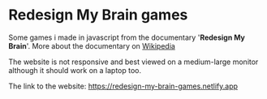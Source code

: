# Redesign My Brain games

Some games i made in javascript from the documentary '__Redesign My Brain__'. More about the documentary on [Wikipedia](https://en.wikipedia.org/wiki/Redesign_My_Brain)

The website is not responsive and best viewed on a medium-large monitor although it should work on a laptop too.

The link to the website: 
https://redesign-my-brain-games.netlify.app
